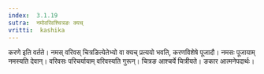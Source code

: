 ```yaml
---
index:  3.1.19
sutra:  नमोवरिवश्चित्रङः क्यच्
vritti:  kashika 
---
```


करणे इति वर्तते। नमस् वरिवस् चित्रङित्येतेभ्यो वा क्यच् प्रत्ययो भवति, करणविशेषे पूजादौ। नमसः पूजायाम् नमस्यति देवान्। वरिवसः परिचर्यायाम् वरिवस्यति गुरून्। चित्रङ आश्चर्ये चित्रीयते। ङकार आत्मनेपदार्थः।

